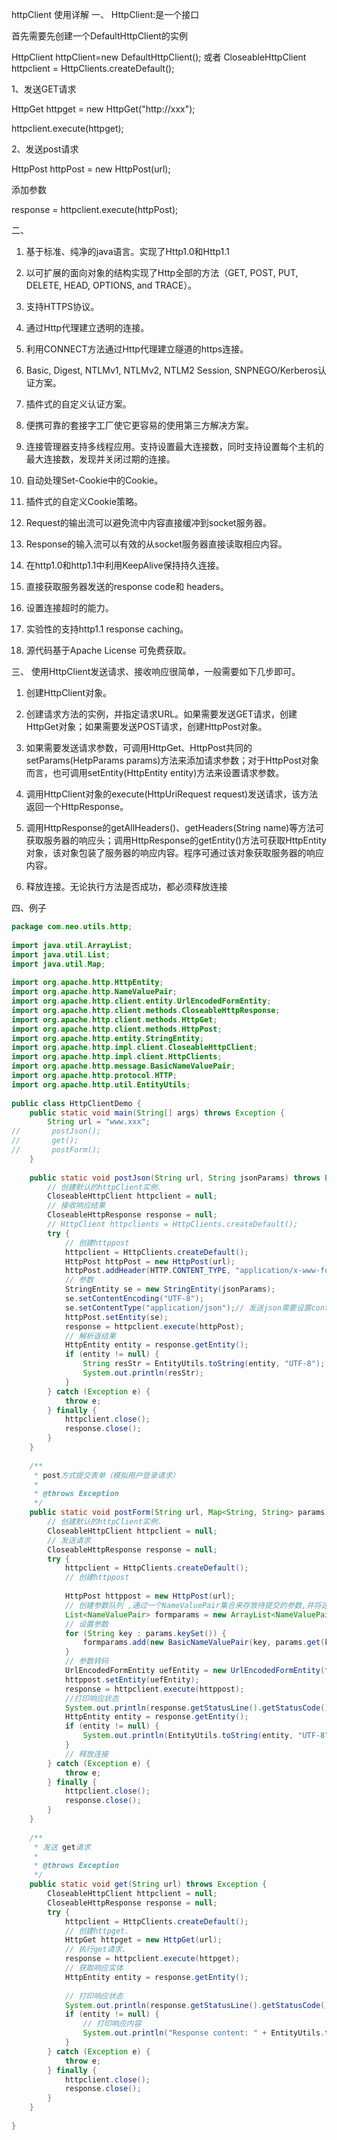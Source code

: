 httpClient 使用详解
一、
HttpClient:是一个接口

首先需要先创建一个DefaultHttpClient的实例

HttpClient httpClient=new DefaultHttpClient(); 或者 CloseableHttpClient httpclient = HttpClients.createDefault();

1、发送GET请求

HttpGet httpget = new HttpGet("http://xxx");

 httpclient.execute(httpget);  

2、发送post请求

HttpPost httpPost = new HttpPost(url);

添加参数

response = httpclient.execute(httpPost);

二、
1. 基于标准、纯净的java语言。实现了Http1.0和Http1.1

2. 以可扩展的面向对象的结构实现了Http全部的方法（GET, POST, PUT, DELETE, HEAD, OPTIONS, and TRACE）。

3. 支持HTTPS协议。

4. 通过Http代理建立透明的连接。

5. 利用CONNECT方法通过Http代理建立隧道的https连接。

6. Basic, Digest, NTLMv1, NTLMv2, NTLM2 Session, SNPNEGO/Kerberos认证方案。

7. 插件式的自定义认证方案。

8. 便携可靠的套接字工厂使它更容易的使用第三方解决方案。

9. 连接管理器支持多线程应用。支持设置最大连接数，同时支持设置每个主机的最大连接数，发现并关闭过期的连接。

10. 自动处理Set-Cookie中的Cookie。

11. 插件式的自定义Cookie策略。

12. Request的输出流可以避免流中内容直接缓冲到socket服务器。

13. Response的输入流可以有效的从socket服务器直接读取相应内容。

14. 在http1.0和http1.1中利用KeepAlive保持持久连接。

15. 直接获取服务器发送的response code和 headers。

16. 设置连接超时的能力。

17. 实验性的支持http1.1 response caching。

18. 源代码基于Apache License 可免费获取。

三、
使用HttpClient发送请求、接收响应很简单，一般需要如下几步即可。

1. 创建HttpClient对象。

2. 创建请求方法的实例，并指定请求URL。如果需要发送GET请求，创建HttpGet对象；如果需要发送POST请求，创建HttpPost对象。

3. 如果需要发送请求参数，可调用HttpGet、HttpPost共同的setParams(HetpParams params)方法来添加请求参数；对于HttpPost对象而言，也可调用setEntity(HttpEntity entity)方法来设置请求参数。

4. 调用HttpClient对象的execute(HttpUriRequest request)发送请求，该方法返回一个HttpResponse。

5. 调用HttpResponse的getAllHeaders()、getHeaders(String name)等方法可获取服务器的响应头；调用HttpResponse的getEntity()方法可获取HttpEntity对象，该对象包装了服务器的响应内容。程序可通过该对象获取服务器的响应内容。

6. 释放连接。无论执行方法是否成功，都必须释放连接

 四、例子
```java
package com.neo.utils.http;
 
import java.util.ArrayList;
import java.util.List;
import java.util.Map;
 
import org.apache.http.HttpEntity;
import org.apache.http.NameValuePair;
import org.apache.http.client.entity.UrlEncodedFormEntity;
import org.apache.http.client.methods.CloseableHttpResponse;
import org.apache.http.client.methods.HttpGet;
import org.apache.http.client.methods.HttpPost;
import org.apache.http.entity.StringEntity;
import org.apache.http.impl.client.CloseableHttpClient;
import org.apache.http.impl.client.HttpClients;
import org.apache.http.message.BasicNameValuePair;
import org.apache.http.protocol.HTTP;
import org.apache.http.util.EntityUtils;
 
public class HttpClientDemo {
    public static void main(String[] args) throws Exception {
        String url = "www.xxx";
//       postJson();
//       get();
//       postForm();
    }
 
    public static void postJson(String url, String jsonParams) throws Exception {
        // 创建默认的httpClient实例.
        CloseableHttpClient httpclient = null;
        // 接收响应结果
        CloseableHttpResponse response = null;
        // HttpClient httpclients = HttpClients.createDefault();
        try {
            // 创建httppost
            httpclient = HttpClients.createDefault();
            HttpPost httpPost = new HttpPost(url);
            httpPost.addHeader(HTTP.CONTENT_TYPE, "application/x-www-form-urlencoded");
            // 参数
            StringEntity se = new StringEntity(jsonParams);
            se.setContentEncoding("UTF-8");
            se.setContentType("application/json");// 发送json需要设置contentType
            httpPost.setEntity(se);
            response = httpclient.execute(httpPost);
            // 解析返结果
            HttpEntity entity = response.getEntity();
            if (entity != null) {
                String resStr = EntityUtils.toString(entity, "UTF-8");
                System.out.println(resStr);
            }
        } catch (Exception e) {
            throw e;
        } finally {
            httpclient.close();
            response.close();
        }
    }
 
    /**
     * post方式提交表单（模拟用户登录请求）
     *
     * @throws Exception
     */
    public static void postForm(String url, Map<String, String> params) throws Exception {
        // 创建默认的httpClient实例.
        CloseableHttpClient httpclient = null;
        // 发送请求
        CloseableHttpResponse response = null;
        try {
            httpclient = HttpClients.createDefault();
            // 创建httppost
 
            HttpPost httppost = new HttpPost(url);
            // 创建参数队列 ,通过一个NameValuePair集合来存放待提交的参数,并将这个参数集合传入到一个
            List<NameValuePair> formparams = new ArrayList<NameValuePair>();
            // 设置参数
            for (String key : params.keySet()) {
                formparams.add(new BasicNameValuePair(key, params.get(key)));
            }
            // 参数转码
            UrlEncodedFormEntity uefEntity = new UrlEncodedFormEntity(formparams, "UTF-8");
            httppost.setEntity(uefEntity);
            response = httpclient.execute(httppost);
            //打印响应状态
            System.out.println(response.getStatusLine().getStatusCode());
            HttpEntity entity = response.getEntity();
            if (entity != null) {
                System.out.println(EntityUtils.toString(entity, "UTF-8"));
            }
            // 释放连接
        } catch (Exception e) {
            throw e;
        } finally {
            httpclient.close();
            response.close();
        }
    }
 
    /**
     * 发送 get请求
     *
     * @throws Exception
     */
    public static void get(String url) throws Exception {
        CloseableHttpClient httpclient = null;
        CloseableHttpResponse response = null;
        try {
            httpclient = HttpClients.createDefault();
            // 创建httpget.
            HttpGet httpget = new HttpGet(url);
            // 执行get请求.
            response = httpclient.execute(httpget);
            // 获取响应实体
            HttpEntity entity = response.getEntity();
 
            // 打印响应状态
            System.out.println(response.getStatusLine().getStatusCode());
            if (entity != null) {
                // 打印响应内容
                System.out.println("Response content: " + EntityUtils.toString(entity));
            }
        } catch (Exception e) {
            throw e;
        } finally {
            httpclient.close();
            response.close();
        }
    }
 
}